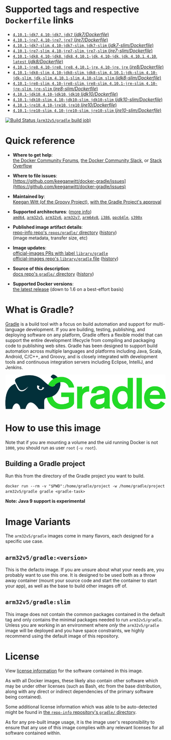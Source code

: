 <!--

********************************************************************************

WARNING:

    DO NOT EDIT "gradle/README.md"

    IT IS AUTO-GENERATED

    (from the other files in "gradle/" combined with a set of templates)

********************************************************************************

-->

# Supported tags and respective `Dockerfile` links

-	[`4.10.1-jdk7`, `4.10-jdk7`, `jdk7` (*jdk7/Dockerfile*)](https://github.com/keeganwitt/docker-gradle/blob/9931cce29c765352bb667f08e54819e2b4fb838d/jdk7/Dockerfile)
-	[`4.10.1-jre7`, `4.10-jre7`, `jre7` (*jre7/Dockerfile*)](https://github.com/keeganwitt/docker-gradle/blob/9931cce29c765352bb667f08e54819e2b4fb838d/jre7/Dockerfile)
-	[`4.10.1-jdk7-slim`, `4.10-jdk7-slim`, `jdk7-slim` (*jdk7-slim/Dockerfile*)](https://github.com/keeganwitt/docker-gradle/blob/9931cce29c765352bb667f08e54819e2b4fb838d/jdk7-slim/Dockerfile)
-	[`4.10.1-jre7-slim`, `4.10-jre7-slim`, `jre7-slim` (*jre7-slim/Dockerfile*)](https://github.com/keeganwitt/docker-gradle/blob/9931cce29c765352bb667f08e54819e2b4fb838d/jre7-slim/Dockerfile)
-	[`4.10.1-jdk8`, `4.10-jdk8`, `jdk8`, `4.10.1-jdk`, `4.10-jdk`, `jdk`, `4.10.1`, `4.10`, `latest` (*jdk8/Dockerfile*)](https://github.com/keeganwitt/docker-gradle/blob/9931cce29c765352bb667f08e54819e2b4fb838d/jdk8/Dockerfile)
-	[`4.10.1-jre8`, `4.10-jre8`, `jre8`, `4.10.1-jre`, `4.10-jre`, `jre` (*jre8/Dockerfile*)](https://github.com/keeganwitt/docker-gradle/blob/9931cce29c765352bb667f08e54819e2b4fb838d/jre8/Dockerfile)
-	[`4.10.1-jdk8-slim`, `4.10-jdk8-slim`, `jdk8-slim`, `4.10.1-jdk-slim`, `4.10-jdk-slim`, `jdk-slim`, `4.10.1-slim`, `4.10-slim`, `slim` (*jdk8-slim/Dockerfile*)](https://github.com/keeganwitt/docker-gradle/blob/9931cce29c765352bb667f08e54819e2b4fb838d/jdk8-slim/Dockerfile)
-	[`4.10.1-jre8-slim`, `4.10-jre8-slim`, `jre8-slim`, `4.10.1-jre-slim`, `4.10-jre-slim`, `jre-slim` (*jre8-slim/Dockerfile*)](https://github.com/keeganwitt/docker-gradle/blob/9931cce29c765352bb667f08e54819e2b4fb838d/jre8-slim/Dockerfile)
-	[`4.10.1-jdk10`, `4.10-jdk10`, `jdk10` (*jdk10/Dockerfile*)](https://github.com/keeganwitt/docker-gradle/blob/9931cce29c765352bb667f08e54819e2b4fb838d/jdk10/Dockerfile)
-	[`4.10.1-jdk10-slim`, `4.10-jdk10-slim`, `jdk10-slim` (*jdk10-slim/Dockerfile*)](https://github.com/keeganwitt/docker-gradle/blob/9931cce29c765352bb667f08e54819e2b4fb838d/jdk10-slim/Dockerfile)
-	[`4.10.1-jre10`, `4.10-jre10`, `jre10` (*jre10/Dockerfile*)](https://github.com/keeganwitt/docker-gradle/blob/9931cce29c765352bb667f08e54819e2b4fb838d/jre10/Dockerfile)
-	[`4.10.1-jre10-slim`, `4.10-jre10-slim`, `jre10-slim` (*jre10-slim/Dockerfile*)](https://github.com/keeganwitt/docker-gradle/blob/9931cce29c765352bb667f08e54819e2b4fb838d/jre10-slim/Dockerfile)

[![Build Status](https://doi-janky.infosiftr.net/job/multiarch/job/arm32v5/job/gradle/badge/icon) (`arm32v5/gradle` build job)](https://doi-janky.infosiftr.net/job/multiarch/job/arm32v5/job/gradle/)

# Quick reference

-	**Where to get help**:  
	[the Docker Community Forums](https://forums.docker.com/), [the Docker Community Slack](https://blog.docker.com/2016/11/introducing-docker-community-directory-docker-community-slack/), or [Stack Overflow](https://stackoverflow.com/search?tab=newest&q=docker)

-	**Where to file issues**:  
	[https://github.com/keeganwitt/docker-gradle/issues](https://github.com/keeganwitt/docker-gradle/issues)

-	**Maintained by**:  
	[Keegan Witt (of the Groovy Project)](https://github.com/keeganwitt/docker-gradle), [with the Gradle Project's approval](https://discuss.gradle.org/t/official-docker-images/21159/8)

-	**Supported architectures**: ([more info](https://github.com/docker-library/official-images#architectures-other-than-amd64))  
	[`amd64`](https://hub.docker.com/r/amd64/gradle/), [`arm32v5`](https://hub.docker.com/r/arm32v5/gradle/), [`arm32v6`](https://hub.docker.com/r/arm32v6/gradle/), [`arm32v7`](https://hub.docker.com/r/arm32v7/gradle/), [`arm64v8`](https://hub.docker.com/r/arm64v8/gradle/), [`i386`](https://hub.docker.com/r/i386/gradle/), [`ppc64le`](https://hub.docker.com/r/ppc64le/gradle/), [`s390x`](https://hub.docker.com/r/s390x/gradle/)

-	**Published image artifact details**:  
	[repo-info repo's `repos/gradle/` directory](https://github.com/docker-library/repo-info/blob/master/repos/gradle) ([history](https://github.com/docker-library/repo-info/commits/master/repos/gradle))  
	(image metadata, transfer size, etc)

-	**Image updates**:  
	[official-images PRs with label `library/gradle`](https://github.com/docker-library/official-images/pulls?q=label%3Alibrary%2Fgradle)  
	[official-images repo's `library/gradle` file](https://github.com/docker-library/official-images/blob/master/library/gradle) ([history](https://github.com/docker-library/official-images/commits/master/library/gradle))

-	**Source of this description**:  
	[docs repo's `gradle/` directory](https://github.com/docker-library/docs/tree/master/gradle) ([history](https://github.com/docker-library/docs/commits/master/gradle))

-	**Supported Docker versions**:  
	[the latest release](https://github.com/docker/docker-ce/releases/latest) (down to 1.6 on a best-effort basis)

# What is Gradle?

[Gradle](https://gradle.org/) is a build tool with a focus on build automation and support for multi-language development. If you are building, testing, publishing, and deploying software on any platform, Gradle offers a flexible model that can support the entire development lifecycle from compiling and packaging code to publishing web sites. Gradle has been designed to support build automation across multiple languages and platforms including Java, Scala, Android, C/C++, and Groovy, and is closely integrated with development tools and continuous integration servers including Eclipse, IntelliJ, and Jenkins.

![logo](https://raw.githubusercontent.com/docker-library/docs/c3d3ca6beed000f9ba6eabc98f3399158f520256/gradle/logo.png)

# How to use this image

Note that if you are mounting a volume and the uid running Docker is not `1000`, you should run as user `root` (`-u root`).

## Building a Gradle project

Run this from the directory of the Gradle project you want to build.

`docker run --rm -v "$PWD":/home/gradle/project -w /home/gradle/project arm32v5/gradle gradle <gradle-task>`

**Note: Java 9 support is experimental**

# Image Variants

The `arm32v5/gradle` images come in many flavors, each designed for a specific use case.

## `arm32v5/gradle:<version>`

This is the defacto image. If you are unsure about what your needs are, you probably want to use this one. It is designed to be used both as a throw away container (mount your source code and start the container to start your app), as well as the base to build other images off of.

## `arm32v5/gradle:slim`

This image does not contain the common packages contained in the default tag and only contains the minimal packages needed to run `arm32v5/gradle`. Unless you are working in an environment where *only* the `arm32v5/gradle` image will be deployed and you have space constraints, we highly recommend using the default image of this repository.

# License

View [license information](https://gradle.org/license/) for the software contained in this image.

As with all Docker images, these likely also contain other software which may be under other licenses (such as Bash, etc from the base distribution, along with any direct or indirect dependencies of the primary software being contained).

Some additional license information which was able to be auto-detected might be found in [the `repo-info` repository's `gradle/` directory](https://github.com/docker-library/repo-info/tree/master/repos/gradle).

As for any pre-built image usage, it is the image user's responsibility to ensure that any use of this image complies with any relevant licenses for all software contained within.
